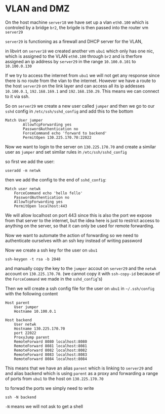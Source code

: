 # VLAN and DMZ
On the host machine `server18` we have set up a vlan `eth0.100` which is controled by a bridge `br2`, the brigde is then passed into the router vm `server29`

`server29` is functioning as a firewall and DHCP server for the VLAN, 

in libvirt on `server18` we created another vm `ubu1` which only has one nic, which is assigned to the VLAN `eth0.100` through `br2` and is therfore assigned an ip address by `server29` in the range `10.100.0.101` to `10.100.0.130`

If we try to access the internet from `ubu1` we will not get any response since there is no route from the vlan to the internet. However we have a route to the host `server29` on the link layer and can access all its ip addesses `10.100.0.1`, `192.168.169.1` and `192.168.150.29`. This means we can connect to it via ssh.

So on `server29` we create a new user called `jumper` and then we go to our `sshd` config in `/etc/ssh/sshd_config` and add this to the bottom

```
Match User jumper
        AllowTcpForwarding yes
    	PasswordAuthentication no
        ForceCommand echo 'forward to backend'
        PermitOpen 130.225.170.70:22022
```


Now we want to login to the server on `130.225.170.70` and create a similar user as `jumper` and set similar rules in `/etc/ssh/sshd_config`

so first we add the user:
```
useradd -m netwk
```

then we add the config to the end of `sshd_config`:
```
Match user netwk
    ForceCommand echo 'hello fello'
    PasswordAuthentication no
    AllowTcpForwarding yes
    PermitOpen localhost:443
```
We will allow localhost on port 443 since this is also the port we expose from that server to the internet, but the idea here is just to restrict access to anything on the server, so that it can only be used for remote forwarding.

Now we want to automate the action of forwarding so we need to authenticate ourselves with an ssh key instead of writing password

Now we create a ssh key for the user on `ubu1`

```
ssh-keygen -t rsa -b 2048
```

and manually copy the key to the `jumper` accout on `server29` and the `netwk` account on `130.225.170.70`. (we cannot copy it with `ssh-copy-id` because of the `ForceCommand` we made in the `sshd_config`'s)

Then we will create a ssh config file for the user on `ubu1` in `~/.ssh/config` with the following content

```
Host parent
	User jumper
	Hostname 10.100.0.1

Host backend
	User netwk
	Hostname 130.225.170.70
	port 22022
	ProxyJump parent
	RemoteForward 8080 localhost:8080
	RemoteForward 8081 localhost:8081
	RemoteForward 8082 localhost:8082
	RemoteForward 8083 localhost:8083
	RemoteForward 8084 localhost:8084
```

This means that we have an alias `parent` which is linking to `server29` and and alias backend which is using `parent` as a proxy and forwarding a range of ports from `ubu1` to the host on `130.225.170.70`

to forwad the ports we simply need to write

```
ssh -N backend
```

`-N` means we will not ask to get a shell
